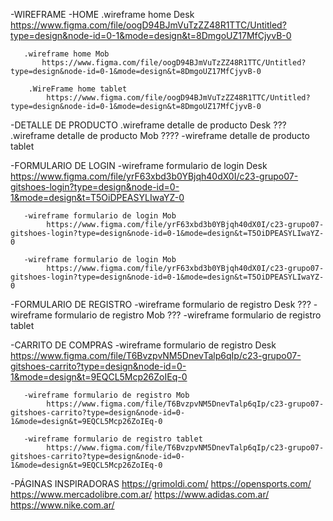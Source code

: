 -WIREFRAME
  -HOME
      .wireframe home Desk
          https://www.figma.com/file/oogD94BJmVuTzZZ48R1TTC/Untitled?type=design&node-id=0-1&mode=design&t=8DmgoUZ17MfCjyvB-0

       .wireframe home Mob
           https://www.figma.com/file/oogD94BJmVuTzZZ48R1TTC/Untitled?type=design&node-id=0-1&mode=design&t=8DmgoUZ17MfCjyvB-0

        .WireFrame home tablet
            https://www.figma.com/file/oogD94BJmVuTzZZ48R1TTC/Untitled?type=design&node-id=0-1&mode=design&t=8DmgoUZ17MfCjyvB-0
            
   -DETALLE DE PRODUCTO
        .wireframe detalle de producto Desk
            ???
        .wireframe detalle de producto Mob
            ????
       -wireframe detalle de producto tablet

   -FORMULARIO DE LOGIN
       -wireframe formulario de login Desk
            https://www.figma.com/file/yrF63xbd3b0YBjqh40dX0I/c23-grupo07-gitshoes-login?type=design&node-id=0-1&mode=design&t=T5OiDPEASYLIwaYZ-0

       -wireframe formulario de login Mob
            https://www.figma.com/file/yrF63xbd3b0YBjqh40dX0I/c23-grupo07-gitshoes-login?type=design&node-id=0-1&mode=design&t=T5OiDPEASYLIwaYZ-0

       -wireframe formulario de login Mob
            https://www.figma.com/file/yrF63xbd3b0YBjqh40dX0I/c23-grupo07-gitshoes-login?type=design&node-id=0-1&mode=design&t=T5OiDPEASYLIwaYZ-0

   -FORMULARIO DE REGISTRO
       -wireframe formulario de registro Desk
            ???
       -wireframe formulario de registro Mob
            ???
       -wireframe formulario de registro tablet

   -CARRITO DE COMPRAS
       -wireframe formulario de registro Desk
            https://www.figma.com/file/T6BvzpvNM5DnevTalp6qIp/c23-grupo07-gitshoes-carrito?type=design&node-id=0-1&mode=design&t=9EQCL5Mcp26ZoIEq-0

       -wireframe formulario de registro Mob
            https://www.figma.com/file/T6BvzpvNM5DnevTalp6qIp/c23-grupo07-gitshoes-carrito?type=design&node-id=0-1&mode=design&t=9EQCL5Mcp26ZoIEq-0

       -wireframe formulario de registro tablet
            https://www.figma.com/file/T6BvzpvNM5DnevTalp6qIp/c23-grupo07-gitshoes-carrito?type=design&node-id=0-1&mode=design&t=9EQCL5Mcp26ZoIEq-0


-PÁGINAS INSPIRADORAS
         https://grimoldi.com/
         https://opensports.com/
         https://www.mercadolibre.com.ar/
         https://www.adidas.com.ar/
         https://www.nike.com.ar/



